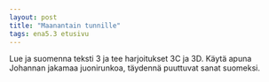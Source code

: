 ```yaml
---
layout: post
title: "Maanantain tunnille"
tags: ena5.3 etusivu
---
```


Lue ja suomenna teksti 3 ja tee harjoitukset 3C ja 3D. Käytä apuna Johannan jakamaa juonirunkoa, täydennä puuttuvat
sanat suomeksi.